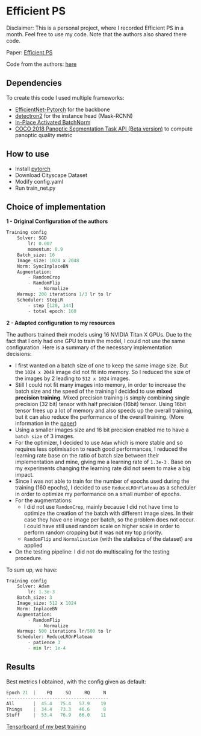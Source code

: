 # Efficient PS

Disclaimer: This is a personal project, where I recorded Efficient PS in a month.
Feel free to use my code. Note that the authors also shared there code.


Paper: [Efficient PS](http://panoptic.cs.uni-freiburg.de/#main)

Code from the authors: [here](https://github.com/DeepSceneSeg/EfficientPS)

## Dependencies

To create this code I used multiple frameworks:

- [EfficientNet-Pytorch](https://github.com/lukemelas/EfficientNet-PyTorch) for the backbone
- [detectron2](https://github.com/facebookresearch/detectron2) for the instance head (Mask-RCNN)
- [In-Place Activated BatchNorm](https://github.com/mapillary/inplace_abn)
- [COCO 2018 Panoptic Segmentation Task API (Beta version)](https://github.com/cocodataset/panopticapi) to compute panoptic quality metric


## How to use

- Install [pytorch](https://pytorch.org/)
- Download Cityscape Dataset
- Modify config.yaml
- Run train_net.py

## Choice of implementation

**1 - Original Configuration of the authors**

```python
Training config
	Solver: SGD
		lr: 0.007
		momentum: 0.9
	Batch_size: 16
	Image_size: 1024 x 2048
	Norm: SyncInplaceBN
	Augmentation:
		- RandomCrop
		- RandomFlip
			- Normalize
	Warmup: 200 iterations 1/3 lr to lr
	Scheduler: StepLR
		- step [120, 144]
		- total epoch: 160
```

**2 - Adapted configuration to my resources**

The authors trained their models using 16 NVIDIA Titan X GPUs. Due to the fact that I only had one GPU to train the model, I could not use the same configuration. Here is a summary of the necessary implementation decisions:

- I first wanted on a batch size of one to keep the same image size. But the `1024 x 2048` image did not fit into memory. So I reduced the size of the images by 2 leading to `512 x 1024` images.
- Still I could not fit many images into memory, in order to increase the batch size and the speed of the training I decided to use **mixed precision training**. Mixed precision training is simply combining single precision (32 bit) tensor with half precision (16bit) tensor. Using 16bit tensor frees up a lot of memory and also speeds up the overall training, but it can also reduce the performance of the overall training. (More information in the [paper](https://arxiv.org/pdf/1802.00930.pdf))
- Using a smaller images size and 16 bit precision enabled me to have a `batch size` of 3 images.
- For the optimizer, I decided to use `Adam` which is more stable and so requires less optimisation to reach good performances, I reduced the learning rate base on the ratio of batch size between their implementation and mine, giving me a learning rate of `1.3e-3` . Base on my experiments changing the learning rate did not seem to make a big impact.
- Since I was not able to train for the number of epochs used during the training (160 epochs), I decided to use `ReduceLROnPlateau` as a scheduler in order to optimize my performance on a small number of epochs.
- For the augmentations:
    - I did not use `RandomCrop`, mainly because I did not have time to optimize the creation of the batch with different image sizes. In their case they have one image per batch, so the problem does not occur. I could have still used random scale on higher scale in order to perform random cropping but it was not my top priority.
    - `RandomFlip` and `Normalisation` (with the statistics of the dataset) are applied
- On the testing pipeline: I did not do multiscaling for the testing procedure.

To sum up, we have:

```python
Training config
	Solver: Adam
		lr: 1.3e-3
	Batch_size: 3
	Image_size: 512 x 1024
	Norm: InplaceBN
	Augmentation:
		- RandomFlip
			- Normalize
	Warmup: 500 iterations lr/500 to lr
	Scheduler: ReduceLROnPlateau
		- patience 3
		- min lr: 1e-4
```

## Results

Best metrics I obtained, with the config given as default:

```python
Epoch 21  |    PQ     SQ     RQ     N
--------------------------------------
All       |  45.4   75.4   57.9    19
Things    |  34.4   73.3   46.6     8
Stuff     |  53.4   76.9   66.0    11
```

[Tensorboard of my best training](https://tensorboard.dev/experiment/6h8nsMW5Qw24MAW2h129sw/)
